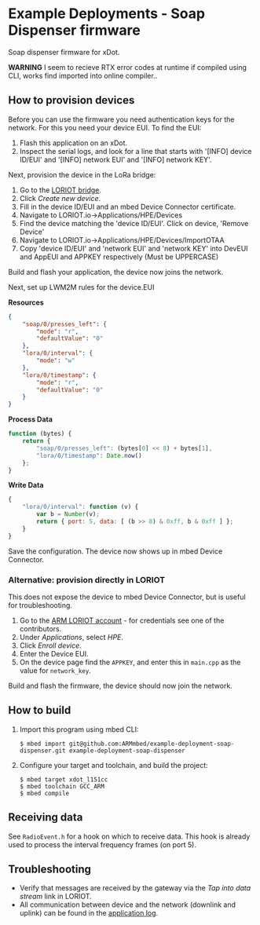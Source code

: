 # Example Deployments - Soap Dispenser firmware

Soap dispenser firmware for xDot.

**WARNING** I seem to recieve RTX error codes at runtime if compiled using CLI, works find imported into online compiler..

## How to provision devices

Before you can use the firmware you need authentication keys for the network. For this you need your device EUI. To find the EUI:

1. Flash this application on an xDot.
1. Inspect the serial logs, and look for a line that starts with '[INFO] device ID/EUI' and '[INFO] network EUI' and '[INFO] network KEY'.

Next, provision the device in the LoRa bridge:

1. Go to the [LORIOT bridge](http://apm-lora-eu2.cloudapp.net:5101).
1. Click *Create new device*.
1. Fill in the device ID/EUI and an mbed Device Connector certificate.
1. Navigate to LORIOT.io->Applications/HPE/Devices
1. Find the device matching the 'device ID/EUI'. Click on device, 'Remove Device'
1. Navigate to LORIOT.io->Applications/HPE/Devices/ImportOTAA
1. Copy 'device ID/EUI' and 'network EUI' and 'network KEY' into DevEUI and AppEUI and APPKEY respectively (Must be UPPERCASE)

Build and flash your application, the device now joins the network.

Next, set up LWM2M rules for the device.EUI

**Resources**

```json
{
    "soap/0/presses_left": {
        "mode": "r",
        "defaultValue": "0"
    },
    "lora/0/interval": {
        "mode": "w"
    },
    "lora/0/timestamp": {
        "mode": "r",
        "defaultValue": "0"
    }
}
```

**Process Data**

```js
function (bytes) {
    return {
        "soap/0/presses_left": (bytes[0] << 8) + bytes[1],
        "lora/0/timestamp": Date.now()
    };
}
```

**Write Data**

```js
{
    "lora/0/interval": function (v) {
        var b = Number(v);
        return { port: 5, data: [ (b >> 8) & 0xff, b & 0xff ] };
    }
}
```

Save the configuration. The device now shows up in mbed Device Connector.

### Alternative: provision directly in LORIOT

This does not expose the device to mbed Device Connector, but is useful for troubleshooting.

1. Go to the [ARM LORIOT account](http://eu1.loriot.io/home/) - for credentials see one of the contributors.
1. Under *Applications*, select *HPE*.
1. Click *Enroll device*.
1. Enter the Device EUI.
1. On the device page find the `APPKEY`, and enter this in `main.cpp` as the value for `network_key`.

Build and flash the firmware, the device should now join the network.

## How to build

1. Import this program using mbed CLI:

    ```
    $ mbed import git@github.com:ARMmbed/example-deployment-soap-dispenser.git example-deployment-soap-dispenser
    ```

1. Configure your target and toolchain, and build the project:

    ```
    $ mbed target xdot_l151cc
    $ mbed toolchain GCC_ARM
    $ mbed compile
    ```

## Receiving data

See `RadioEvent.h` for a hook on which to receive data. This hook is already used to process the interval frequency frames (on port 5).

## Troubleshooting

* Verify that messages are received by the gateway via the *Tap into data stream* link in LORIOT.
* All communication between device and the network (downlink and uplink) can be found in the [application log](https://eu1.loriot.io/home/application.html?app=BE7A0393#application/log).
